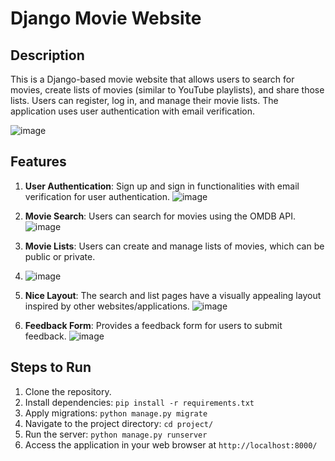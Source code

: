 # Django Movie Website

## Description

This is a Django-based movie website that allows users to search for movies, create lists of movies (similar to YouTube playlists), and share those lists. Users can register, log in, and manage their movie lists. The application uses user authentication with email verification.

![image](https://github.com/pavanuppu54/Fasal/assets/110449636/78fafce7-98b6-47bf-af36-3c08dc2d200a)

## Features

1. **User Authentication**: Sign up and sign in functionalities with email verification for user authentication.
![image](https://github.com/pavanuppu54/Fasal/assets/110449636/4433931d-e6c1-4744-87a2-51d3f852ccc8)

2. **Movie Search**: Users can search for movies using the OMDB API.
![image](https://github.com/pavanuppu54/Fasal/assets/110449636/2e3cb277-5db3-4702-8559-6f2b3db4c1f3)

3. **Movie Lists**: Users can create and manage lists of movies, which can be public or private.
4. ![image](https://github.com/pavanuppu54/Fasal/assets/110449636/7007e607-67cb-4328-9f65-f9d7783f0ade)

5. **Nice Layout**: The search and list pages have a visually appealing layout inspired by other websites/applications.
![image](https://github.com/pavanuppu54/Fasal/assets/110449636/60aff4f4-57d0-4c26-894a-a3d882d573ea)

6. **Feedback Form**: Provides a feedback form for users to submit feedback.
![image](https://github.com/pavanuppu54/Fasal/assets/110449636/55343369-9a64-4e03-abd5-ad58986df51a)

## Steps to Run

1. Clone the repository.
2. Install dependencies: `pip install -r requirements.txt`
3. Apply migrations: `python manage.py migrate`
4. Navigate to the project directory: `cd project/`
5. Run the server: `python manage.py runserver`
6. Access the application in your web browser at `http://localhost:8000/`


